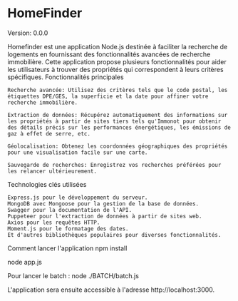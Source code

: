 # HomeFinder
Version: 0.0.0

Homefinder est une application Node.js destinée à faciliter la recherche de logements en fournissant des fonctionnalités avancées de recherche immobilière. Cette application propose plusieurs fonctionnalités pour aider les utilisateurs à trouver des propriétés qui correspondent à leurs critères spécifiques.
Fonctionnalités principales

    Recherche avancée: Utilisez des critères tels que le code postal, les étiquettes DPE/GES, la superficie et la date pour affiner votre recherche immobilière.

    Extraction de données: Récupérez automatiquement des informations sur les propriétés à partir de sites tiers tels qu'Immonot pour obtenir des détails précis sur les performances énergétiques, les émissions de gaz à effet de serre, etc.

    Géolocalisation: Obtenez les coordonnées géographiques des propriétés pour une visualisation facile sur une carte.

    Sauvegarde de recherches: Enregistrez vos recherches préférées pour les relancer ultérieurement.

Technologies clés utilisées

    Express.js pour le développement du serveur.
    MongoDB avec Mongoose pour la gestion de la base de données.
    Swagger pour la documentation de l'API.
    Puppeteer pour l'extraction de données à partir de sites web.
    Axios pour les requêtes HTTP.
    Moment.js pour le formatage des dates.
    Et d'autres bibliothèques populaires pour diverses fonctionnalités.

Comment lancer l'application
npm install


node app.js



Pour lancer le batch : node ./BATCH/batch.js

L'application sera ensuite accessible à l'adresse http://localhost:3000.
